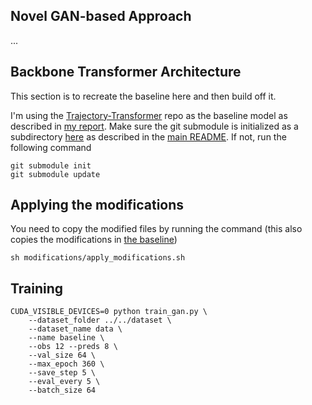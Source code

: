 ## Novel GAN-based Approach

...

## Backbone Transformer Architecture
This section is to recreate the baseline here and then build off it.

I'm using the [Trajectory-Transformer](github.com/FGiuliari/Trajectory-Transformer.git) repo as the baseline model as described in [my report](../report). Make sure the git submodule is initialized as a subdirectory [here](Trajectory-Transformer) as described in the [main README](../README.md). If not, run the following command
```
git submodule init
git submodule update
```

## Applying the modifications
You need to copy the modified files by running the command (this also copies the modifications in [the baseline](../baseline))
```
sh modifications/apply_modifications.sh
```

## Training
```
CUDA_VISIBLE_DEVICES=0 python train_gan.py \
    --dataset_folder ../../dataset \
    --dataset_name data \
    --name baseline \
    --obs 12 --preds 8 \
    --val_size 64 \
    --max_epoch 360 \
    --save_step 5 \
    --eval_every 5 \
    --batch_size 64
```

